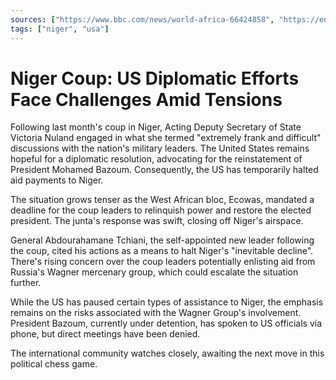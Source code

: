 ```yaml
---
sources: ["https://www.bbc.com/news/world-africa-66424858", "https://edition.cnn.com/2023/08/07/politics/niger-military-junta-nuland-meeting/index.html"]
tags: ["niger", "usa"]
---
```

# Niger Coup: US Diplomatic Efforts Face Challenges Amid Tensions

Following last month's coup in Niger, Acting Deputy Secretary of State Victoria Nuland engaged in what she termed "extremely frank and difficult" discussions with the nation's military leaders. The United States remains hopeful for a diplomatic resolution, advocating for the reinstatement of President Mohamed Bazoum. Consequently, the US has temporarily halted aid payments to Niger.

The situation grows tenser as the West African bloc, Ecowas, mandated a deadline for the coup leaders to relinquish power and restore the elected president. The junta's response was swift, closing off Niger's airspace.

General Abdourahamane Tchiani, the self-appointed new leader following the coup, cited his actions as a means to halt Niger's "inevitable decline". There's rising concern over the coup leaders potentially enlisting aid from Russia's Wagner mercenary group, which could escalate the situation further.

While the US has paused certain types of assistance to Niger, the emphasis remains on the risks associated with the Wagner Group's involvement. President Bazoum, currently under detention, has spoken to US officials via phone, but direct meetings have been denied.

The international community watches closely, awaiting the next move in this political chess game.